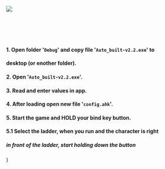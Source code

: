 ![](https://github.com/Stas-inside/Auto_built/blob/main/kis1-1.png)

#  

#### 1. Open folder '`Debug`' and copy file '`Auto_built-v2.2.exe`' to 
####    desktop (or enother folder).
#### 2. Open '`Auto_built-v2.2.exe`'.
#### 3. Read and enter values in app.
#### 4. After loading open new file '`config.ahk`'.
#### 5. Start the game and HOLD your bind key button.
#### 5.1 Select the ladder, when you run and the character is right
##### in front of the ladder, start holding down the button
)

